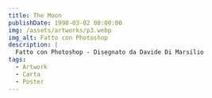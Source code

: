 ```yaml
---
title: The Moon
publishDate: 1998-03-02 00:00:00
img: /assets/artworks/p3.webp
img_alt: Fatto con Photoshop
description: |
  Fatto con Photoshop - Disegnato da Davide Di Marsilio
tags:
  - Artwork
  - Carta
  - Poster
---
```

